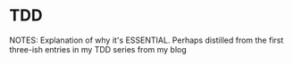 # TDD #

NOTES:
Explanation of why it's ESSENTIAL. Perhaps distilled from the first three-ish entries in my TDD series from my blog